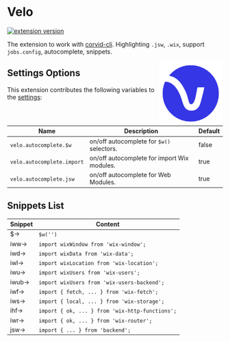 # Velo

[![extension version](https://vsmarketplacebadge.apphb.com/version/shoonia.vscode-corvid.svg)](https://marketplace.visualstudio.com/items?itemName=shoonia.vscode-corvid)

The extension to work with [corvid-cli](https://github.com/wix-incubator/corvid). Highlighting `.jsw`, `.wix`, support `jobs.config`, autocomplete, snippets.

<img src="https://raw.githubusercontent.com/shoonia/vscode-corvid/master/icons/velo.png" alt="vscode-corvid" width="150" align="right" />

## Settings Options
This extension contributes the following variables to the [settings](https://code.visualstudio.com/docs/getstarted/settings):

| Name                         | Description                                 | Default
| ---------------------------  | ------------------------------------------- | ------- |
| `velo.autocomplete.$w`     | on/off autocomplete for `$w()` selectors.   | false
| `velo.autocomplete.import` | on/off autocomplete for import Wix modules. | true
| `velo.autocomplete.jsw`    | on/off autocomplete for Web Modules. | true

## Snippets List

| Snippet | Content
| ------- | --------------------------------------------- |
| $→      | `$w('')`
| iww→    | `import wixWindow from 'wix-window';`
| iwd→    | `import wixData from 'wix-data';`
| iwl→    | `import wixLocation from 'wix-location';`
| iwu→    | `import wixUsers from 'wix-users';`
| iwub→   | `import wixUsers from 'wix-users-backend';`
| iwf→    | `import { fetch, ... } from 'wix-fetch';`
| iws→    | `import { local, ... } from 'wix-storage';`
| ihf→    | `import { ok, ... } from 'wix-http-functions';`
| iwr→    | `import { ok, ... } from 'wix-router';`
| jsw→    | `import { ... } from 'backend';`
